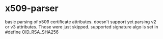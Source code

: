 # x509-parser
basic parsing of x509 certificate attributes.
doesn't support yet parsing v2 or v3 attributes. Those were just skipped.
supported signature algo is set in
#define OID_RSA_SHA256

